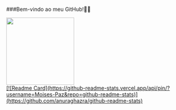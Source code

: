 ###Bem-vindo ao meu GitHub!👨‍💻
<div>
   <a href="https://github.com/Moises-Paz/Moises-Paz">
   <img height="180em" src=https://github-readme-stats.vercel.app/api?username=Moises-Paz&show_icons=true&theme=midnight-purple>
</div>
   [![Readme Card](https://github-readme-stats.vercel.app/api/pin/?username=Moises-Paz&repo=github-readme-stats)](https://github.com/anuraghazra/github-readme-stats)

